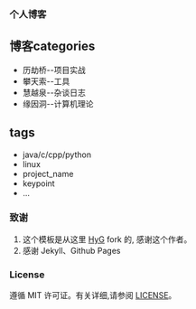 ### 个人博客

## 博客categories

* 历劫桥--项目实战
* 攀天索--工具
* 慧越泉--杂谈日志
* 缘因洞--计算机理论

## tags
* java/c/cpp/python
* linux
* project_name
* keypoint
* ...

### 致谢

1. 这个模板是从这里 [HyG](https://github.com/Gaohaoyang) fork 的, 感谢这个作者。 
2. 感谢 Jekyll、Github Pages

### License

遵循 MIT 许可证。有关详细,请参阅 [LICENSE](https://github.com/qiubaiying/qiubaiying.github.io/blob/master/LICENSE)。

